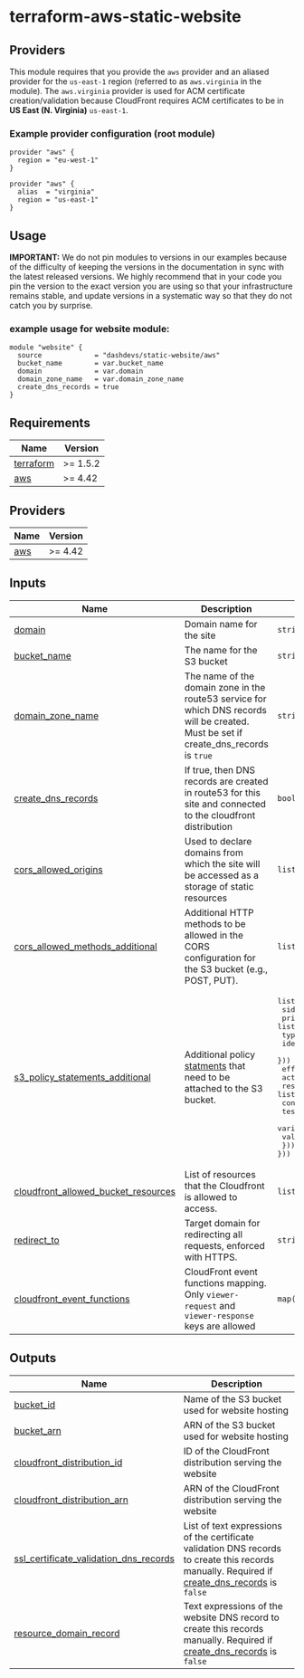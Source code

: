# terraform-aws-static-website


## Providers

This module requires that you provide the `aws` provider and an aliased provider
for the `us-east-1` region (referred to as `aws.virginia` in the module). The
`aws.virginia` provider is used for ACM certificate creation/validation because
CloudFront requires ACM certificates to be in **US East (N. Virginia)** `us-east-1`.

### Example provider configuration (root module)
```
provider "aws" {
  region = "eu-west-1"
}

provider "aws" {
  alias  = "virginia"
  region = "us-east-1"
}
```


## Usage


**IMPORTANT:** We do not pin modules to versions in our examples because of the
difficulty of keeping the versions in the documentation in sync with the latest released versions.
We highly recommend that in your code you pin the version to the exact version you are
using so that your infrastructure remains stable, and update versions in a
systematic way so that they do not catch you by surprise.

### example usage for website module:
```
module "website" {
  source             = "dashdevs/static-website/aws"
  bucket_name        = var.bucket_name
  domain             = var.domain
  domain_zone_name   = var.domain_zone_name
  create_dns_records = true
}

```


<!-- markdownlint-restore -->
<!-- markdownlint-disable -->
## Requirements

| Name | Version |
|------|---------|
| <a name="requirement_terraform"></a> [terraform](#requirement\_terraform) | >= 1.5.2 |
| <a name="requirement_aws"></a> [aws](#requirement\_aws) | >= 4.42 |

## Providers

| Name | Version |
|------|---------|
| <a name="provider_aws"></a> [aws](#provider\_aws) | >= 4.42 |


## Inputs

| Name | Description | Type | Default | Required |
|------|-------------|------|---------|:--------:|
| <a name="input_domain"></a> [domain](#input\_domain) | Domain name for the site | `string` | `n/a` | yes |
| <a name="input_bucket_name"></a> [bucket\_name](#input\_bucket\_name) | The name for the S3 bucket | `string` | `n/a` | yes |
| <a name="input_domain_zone_name"></a> [domain\_zone\_name](#input\_domain\_zone\_name) | The name of the domain zone in the route53 service for which DNS records will be created. Must be set if create_dns_records is `true` | `string` | `null` | no |
| <a name="input_create_dns_records"></a> [create\_dns\_records](#input\_create\_dns\_records) | If true, then DNS records are created in route53 for this site and connected to the cloudfront distribution | `bool` |`true`| no |
| <a name="input_cors_allowed_origins"></a> [cors\_allowed\_origins](#input\_cors\_allowed\_origins) | Used to declare domains from which the site will be accessed as a storage of static resources | `list(string)` |`null`| no |
| <a name="input_cors_allowed_methods_additional"></a> [cors\_allowed\_methods\_additional](#input\_cors\_allowed\_methods\_additional) | Additional HTTP methods to be allowed in the CORS configuration for the S3 bucket (e.g., POST, PUT). | `list(string)` | `[]` | no |
| <a name="input_s3_policy_statements_additional"></a> [s3\_policy\_statements\_additional](#input\_s3\_policy\_statements\_additional) | Additional policy [statments](https://registry.terraform.io/providers/hashicorp/aws/latest/docs/data-sources/iam_policy_document#statement)  that need to be attached to the S3 bucket. | <pre>list(object({<br>  sid        = string<br>  principals = list(objec({<br>    type        = string<br>    identifiers = list(string)<br>  }))<br>  effect     = string<br>  actions    = list(string)<br>  resources  = list(string)<br>  conditions = list(object({<br>    test     = string<br>    variable = string<br>    values   = list(string)<br>  }))<br>}))</pre> | `[]` | no |
| <a name="input_cloudfront_allowed_bucket_resources"></a> [cloudfront\_allowed\_bucket\_resources](#input\_cloudfront\_allowed\_bucket\_resources) | List of resources that the Cloudfront is allowed to access.  | `list(string)` |`["*"]`| no |
| <a name="input_redirect_to"></a> [redirect\_to](#input\_redirect\_to) | Target domain for redirecting all requests, enforced with HTTPS. | `string` |`null`| no |
| <a name="input_cloudfront_event_functions"></a> [cloudfront\_event\_functions](#input\_cloudfront\_event\_functions) | CloudFront event functions mapping. Only `viewer-request` and `viewer-response` keys are allowed<br></pre> | `map(string)` | `{}` | no |

## Outputs

| Name | Description |
|------|-------------|
| <a name="output_bucket_id"></a> [bucket\_id](#output\_bucket\_id) | Name of the S3 bucket used for website hosting |
| <a name="output_bucket_arn"></a> [bucket\_arn](#output\_bucket\_arn) | ARN of the S3 bucket used for website hosting |
| <a name="output_cloudfront_distribution_id"></a> [cloudfront\_distribution\_id](#output\_cloudfront\_distribution\_id) | ID of the CloudFront distribution serving the website |
| <a name="output_cloudfront_distribution_arn"></a> [cloudfront\_distribution\_arn](#output\_cloudfront\_distribution\_arn) | ARN of the CloudFront distribution serving the website |
| <a name="output_ssl_certificate_validation_dns_records"></a> [ssl\_certificate\_validation\_dns\_records](#output\_ssl\_certificate\_validation\_dns\_records) | List of text expressions of the certificate validation DNS records to create this records manually. Required if [create\_dns\_records](#input\_create\_dns\_records) is `false` |
| <a name="output_resource_domain_record"></a> [resource\_domain\_record](#output\_resource\_domain\_record) | Text expressions of the website DNS record to create this records manually. Required if [create\_dns\_records](#input\_create\_dns\_records) is `false` |